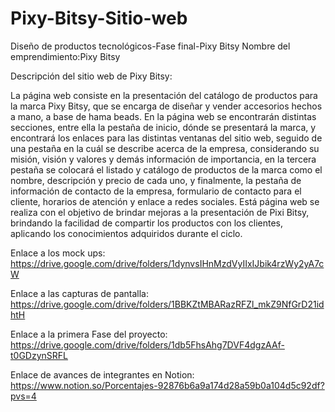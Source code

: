 # Pixy-Bitsy-Sitio-web
Diseño de productos tecnológicos-Fase final-Pixy Bitsy
Nombre del emprendimiento:Pixy Bitsy

Descripción del sitio web de Pixy Bitsy:

La página web consiste en la presentación del catálogo de productos para la marca Pixy Bitsy, que se encarga de diseñar y vender accesorios hechos a mano, a base de hama beads.
En la página web se encontrarán distintas secciones, entre ella la pestaña de inicio, dónde se presentará la marca, y encontrará los enlaces para las distintas ventanas del sitio web, seguido de una pestaña en la cuál se describe acerca de la empresa, considerando su misión, visión y valores y demás información de importancia, en la tercera pestaña se colocará el listado y catálogo de productos de la marca como el nombre, descripción y precio de cada uno, y finalmente, la pestaña de información de contacto de la empresa, formulario de contacto para el cliente, horarios de atención y enlace a redes sociales.
Está página web se realiza con el objetivo de brindar mejoras a la presentación de Pixi Bitsy, brindando la facilidad de compartir los productos con los clientes, aplicando los conocimientos adquiridos durante el ciclo.


Enlace a los mock ups:
https://drive.google.com/drive/folders/1dynvsIHnMzdVyIIxIJbik4rzWy2yA7cW

Enlace a las capturas de pantalla:
https://drive.google.com/drive/folders/1BBKZtMBARazRFZl_mkZ9NfGrD21idhtH

Enlace a la primera Fase del proyecto:
https://drive.google.com/drive/folders/1db5FhsAhg7DVF4dgzAAf-t0GDzynSRFL

Enlace de avances de integrantes en Notion:
https://www.notion.so/Porcentajes-92876b6a9a174d28a59b0a104d5c92df?pvs=4
